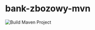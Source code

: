 # bank-zbozowy-mvn
![Build Maven Project](https://github.com/banaskq/bank-zbozowy-mvn/actions/workflows/.github/workflows/ci.yml/badge.svg)

